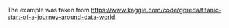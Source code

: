 The example was taken from https://www.kaggle.com/code/gpreda/titanic-start-of-a-journey-around-data-world.